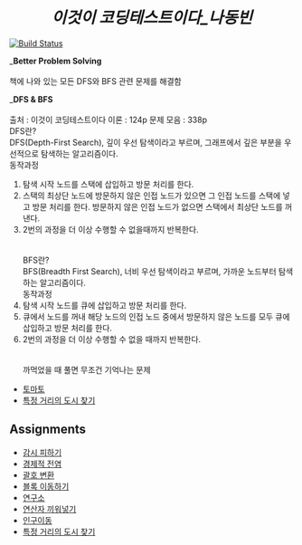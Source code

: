 _<h1 align="center">이것이 코딩테스트이다_나동빈</h1>_
[![Build Status](https://travis-ci.org/joemccann/dillinger.svg?branch=master)](https://travis-ci.org/joemccann/dillinger)

_**Better Problem Solving**<br><br>
책에 나와 있는 모든 DFS와 BFS 관련 문제를 해결함

_**DFS & BFS**<br><br>
출처 : 이것이 코딩테스트이다 이론 : 124p 문제 모음 : 338p<br>
DFS란?<br>
DFS(Depth-First Search), 깊이 우선 탐색이라고 부르며, 그래프에서 깊은 부분을 우선적으로 탐색하는 알고리즘이다.<br>
동작과정<br>
1. 탐색 시작 노드를 스택에 삽입하고 방문 처리를 한다.<br>
2. 스택의 최상단 노드에 방문하지 않은 인접 노드가 있으면 그 인접 노드를 스택에 넣고 방문 처리를 한다. 방문하지 않은 인접 노드가 없으면 스택에서 최상단 노드를 꺼낸다.<br>
3. 2번의 과정을 더 이상 수행할 수  없을때까지 반복한다.<br>
<br><br>
BFS란?<br>
BFS(Breadth First Search), 너비 우선 탐색이라고 부르며, 가까운 노드부터 탐색하는 알고리즘이다.<br>
동작과정<br>
1. 탐색 시작 노드를 큐에 삽입하고 방문 처리를 한다.<br>
2. 큐에서 노드를 꺼내 해당 노드의 인접 노드 중에서 방문하지 않은 노드를 모두 큐에 삽입하고 방문 처리를 한다.<br>
3. 2번의 과정을 더 이상 수행할 수 없을 때까지 반복한다.<br>
<br><br>
까먹었을 때 풀면 무조건 기억나는 문제<br>
- [토마토](https://www.acmicpc.net/problem/7576)
- [특정 거리의 도시 찾기](https://www.acmicpc.net/problem/18352)
## Assignments
- [감시 피하기](https://www.acmicpc.net/problem/18428)
- [경제적 전염](https://www.acmicpc.net/problem/18405)
- [괄호 변환](https://programmers.co.kr/learn/courses/30/lessons/60058)
- [블록 이동하기](https://programmers.co.kr/learn/courses/30/lessons/60063)
- [연구소](https://www.acmicpc.net/problem/14502)
- [연산자 끼워넣기](https://www.acmicpc.net/problem/14888)
- [인구이동](https://www.acmicpc.net/problem/16234)
- [특정 거리의 도시 찾기](https://www.acmicpc.net/problem/18352)